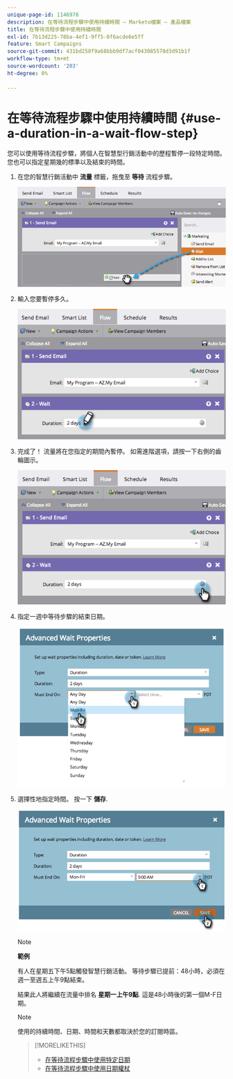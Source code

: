 ```yaml
---
unique-page-id: 1146978
description: 在等待流程步驟中使用持續時間 — Marketo檔案 — 產品檔案
title: 在等待流程步驟中使用持續時間
exl-id: 7b13d225-78ba-4ef1-9ff5-0f6acde6e5ff
feature: Smart Campaigns
source-git-commit: 431bd258f9a68bbb9df7acf043085578d3d91b1f
workflow-type: tm+mt
source-wordcount: '203'
ht-degree: 0%

---
```


# 在等待流程步驟中使用持續時間 {#use-a-duration-in-a-wait-flow-step}

您可以使用等待流程步驟，將個人在智慧型行銷活動中的歷程暫停一段特定時間。 您也可以指定星期幾的標準以及結束的時間。

1. 在您的智慧行銷活動中 **流量** 標籤，拖曳至 **等待** 流程步驟。

   ![](assets/image2014-9-22-11-3a53-3a57.png)

1. 輸入您要暫停多久。

   ![](assets/image2014-9-22-11-3a54-3a0.png)

1. 完成了！ 流量將在您指定的期間內暫停。 如需進階選項，請按一下右側的齒輪圖示。

   ![](assets/image2014-9-22-11-3a54-3a7.png)

1. 指定一週中等待步驟的結束日期。

   ![](assets/image2014-9-22-11-3a54-3a10.png)

1. 選擇性地指定時間。 按一下 **儲存**.

   ![](assets/image2014-9-22-11-3a54-3a35.png)

   >[!NOTE]
   >
   >**範例**
   >
   >有人在星期五下午5點觸發智慧行銷活動。 等待步驟已提前：48小時，必須在週一至週五上午9點結束。
   >
   >結果此人將繼續在流量中排名 **星期一上午9點**. 這是48小時後的第一個M-F日期。

   >[!NOTE]
   >
   >使用的持續時間、日期、時間和天數都取決於您的訂閱時區。

   >[!MORELIKETHIS]
   >
   >* [在等待流程步驟中使用特定日期](/help/marketo/product-docs/core-marketo-concepts/smart-campaigns/flow-actions/wait/use-a-specific-date-in-a-wait-flow-step.md)
   >* [在等待流程步驟中使用日期權杖](/help/marketo/product-docs/core-marketo-concepts/smart-campaigns/flow-actions/wait/use-a-date-token-in-a-wait-flow-step.md)
